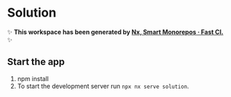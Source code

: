 # Solution
✨ **This workspace has been generated by [Nx, Smart Monorepos · Fast CI.](https://nx.dev)** ✨

## Start the app
1. npm install
2. To start the development server run `npx nx serve solution`.

